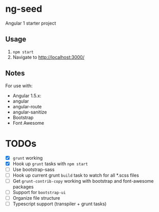 # ng-seed
Angular 1 starter project

## Usage
1. `npm start`
2. Navigate to [http://localhost:3000/](http://localhost:3000/)

## Notes
For use with:
 - Angular 1.5.x: 
  - angular
  - angular-route
  - angular-sanitize
 - Bootstrap
 - Font Awesome

# TODOs
- [x] `grunt` working
- [x] Hook up `grunt` tasks with `npm start`
- [ ] Use bootstrap-sass
- [ ] Hook up current grunt `build` task to watch for all *.scss files
- [ ] Get `grunt-contrib-copy` working with bootstrap and font-awesome packages
- [ ] Support for `bootstrap-ui`
- [ ] Organize file structure
- [ ] Typescript support (transpiler + grunt tasks)